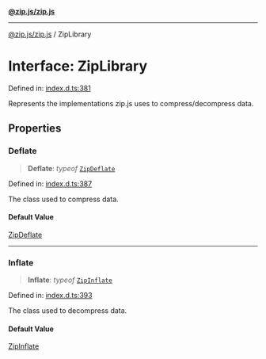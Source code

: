 [**@zip.js/zip.js**](../README.md)

***

[@zip.js/zip.js](../globals.md) / ZipLibrary

# Interface: ZipLibrary

Defined in: [index.d.ts:381](https://github.com/gildas-lormeau/zip.js/blob/a8683b5808f1a1fcac8b2988f79c4fbbc6b3e88f/index.d.ts#L381)

Represents the implementations zip.js uses to compress/decompress data.

## Properties

### Deflate

> **Deflate**: *typeof* [`ZipDeflate`](../classes/ZipDeflate.md)

Defined in: [index.d.ts:387](https://github.com/gildas-lormeau/zip.js/blob/a8683b5808f1a1fcac8b2988f79c4fbbc6b3e88f/index.d.ts#L387)

The class used to compress data.

#### Default Value

[ZipDeflate](../classes/ZipDeflate.md)

***

### Inflate

> **Inflate**: *typeof* [`ZipInflate`](../classes/ZipInflate.md)

Defined in: [index.d.ts:393](https://github.com/gildas-lormeau/zip.js/blob/a8683b5808f1a1fcac8b2988f79c4fbbc6b3e88f/index.d.ts#L393)

The class used to decompress data.

#### Default Value

[ZipInflate](../classes/ZipInflate.md)
